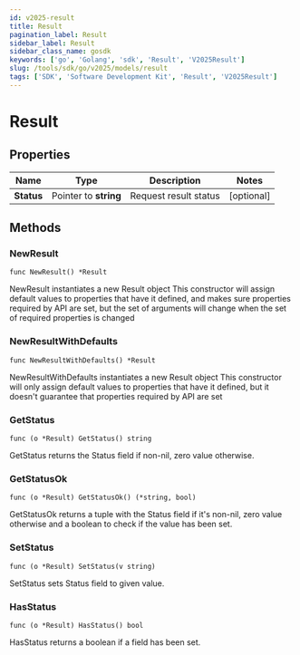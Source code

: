 ```yaml
---
id: v2025-result
title: Result
pagination_label: Result
sidebar_label: Result
sidebar_class_name: gosdk
keywords: ['go', 'Golang', 'sdk', 'Result', 'V2025Result']
slug: /tools/sdk/go/v2025/models/result
tags: ['SDK', 'Software Development Kit', 'Result', 'V2025Result']
---
```


# Result

## Properties

| Name       | Type                  | Description           | Notes      |
| ---------- | --------------------- | --------------------- | ---------- |
| **Status** | Pointer to **string** | Request result status | [optional] |

## Methods

### NewResult

`func NewResult() *Result`

NewResult instantiates a new Result object This constructor will assign default values to properties that have it defined, and makes sure properties required by API are set, but the set of arguments will change when the set of required properties is changed

### NewResultWithDefaults

`func NewResultWithDefaults() *Result`

NewResultWithDefaults instantiates a new Result object This constructor will only assign default values to properties that have it defined, but it doesn't guarantee that properties required by API are set

### GetStatus

`func (o *Result) GetStatus() string`

GetStatus returns the Status field if non-nil, zero value otherwise.

### GetStatusOk

`func (o *Result) GetStatusOk() (*string, bool)`

GetStatusOk returns a tuple with the Status field if it's non-nil, zero value otherwise and a boolean to check if the value has been set.

### SetStatus

`func (o *Result) SetStatus(v string)`

SetStatus sets Status field to given value.

### HasStatus

`func (o *Result) HasStatus() bool`

HasStatus returns a boolean if a field has been set.
